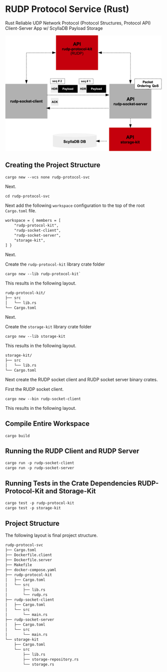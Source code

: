 # RUDP Protocol Service (Rust)
Rust Reliable UDP Network Protocol (Protocol Structures, Protocol API) Client-Server App w/ ScyllaDB Payload Storage



![rudp-protocol-svc](docs/rudp-protocol-arch.png)


## Creating the Project Structure

```shell
cargo new --vcs none rudp-protocol-svc
```

Next.

```shell
cd rudp-protocol-svc
```

Next add the following `workspace` configuration to the top of the root `Cargo.toml` file.

```shell
workspace = { members = [
    "rudp-protocol-kit",
    "rudp-socket-client",
    "rudp-socket-server",
    "storage-kit",
] }
```

Next.

Create the `rudp-protocol-kit` library crate folder
```shell
cargo new --lib rudp-protocol-kit`
```

This results in the following layout.

```shell
rudp-protocol-kit/
├── src
│   └── lib.rs
└── Cargo.toml
```

Next.

Create the `storage-kit` library crate folder
```shell
cargo new --lib storage-kit
```

This results in the following layout.

```shell
storage-kit/
├── src
│   └── lib.rs
└── Cargo.toml
```

Next create the RUDP socket client and RUDP socket server binary crates.

First the RUDP socket client.

```shell
cargo new --bin rudp-socket-client
```

This results in the following layout.






## Compile Entire Workspace

```shell
cargo build
```

## Running the RUDP Client and RUDP Server

```shell
cargo run -p rudp-socket-client
cargo run -p rudp-socket-server
```

## Running Tests in the Crate Dependencies RUDP-Protocol-Kit and Storage-Kit

```shell
cargo test -p rudp-protocol-kit
cargo test -p storage-kit
```


## Project Structure

The following layout is final project structure.

```shell
rudp-protocol-svc
├── Cargo.toml
├── Dockerfile.client
├── Dockerfile.server
├── Makefile
├── docker-compose.yaml
├── rudp-protocol-kit
│   ├── Cargo.toml
│   └── src
│       ├── lib.rs
│       └── rudp.rs
├── rudp-socket-client
│   ├── Cargo.toml
│   └── src
│       └── main.rs
├── rudp-socket-server
│   ├── Cargo.toml
│   └── src
│       └── main.rs
└── storage-kit
    ├── Cargo.toml
    └── src
        ├── lib.rs
        ├── storage-repository.rs
        └── storage.rs
```
